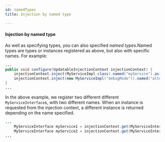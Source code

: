 ```yaml
---
id: namedTypes
title: Injection by named type

---
```


#### Injection by named type

As well as specifying types, you can also specified *named types*.Named types are types or instances registered as above, but also with specific names. For example: 

```java
...
public void configure(UpdatableInjectionContext injectionContext) {
	injectionContext.inject(MyServiceImpl.class).named("myService").as(MyServiceInterface.class);
	injectionContext.inject(new MyServiceImpl("debugMode")).named("alternativeService").as(MyServiceInterface.class);
}
...
```

In the above example, we register two different different `MyServiceInterface`s, with two different names.
When an instance is requested from the injection context, a different instance is returned depending on the name specified.

```java
...
	MyServiceInterface myService1 = injectionContext.get(MyServiceInterface.class, "myService");
	MyServiceInterface myService2 = injectionContext.get(MyServiceInterface.class, "alternativeService");
...
```